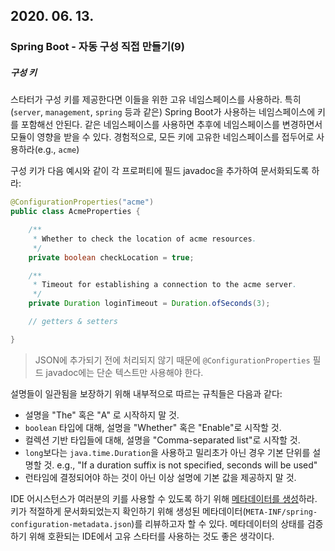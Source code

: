 ## 2020. 06. 13.

### Spring Boot - 자동 구성 직접 만들기(9)

##### 구성 키

스타터가 구성 키를 제공한다면 이들을 위한 고유 네임스페이스를 사용하라. 특히 (`server`, `management`, `spring` 등과 같은) Spring Boot가 사용하는 네임스페이스에 키를 포함해선 안된다. 같은 네임스페이스를 사용하면 추후에 네임스페이스를 변경하면서 모듈이 영향을 받을 수 있다. 경험적으로, 모든 키에 고유한 네임스페이스를 접두어로 사용하라(e.g., `acme`)

구성 키가 다음 예시와 같이 각 프로퍼티에 필드 javadoc을 추가하여 문서화되도록 하라:

```java
@ConfigurationProperties("acme")
public class AcmeProperties {

	/**
	 * Whether to check the location of acme resources.
	 */
	private boolean checkLocation = true;

	/**
	 * Timeout for establishing a connection to the acme server.
	 */
	private Duration loginTimeout = Duration.ofSeconds(3);

	// getters & setters

}
```

> JSON에 추가되기 전에 처리되지 않기 때문에 `@ConfigurationProperties` 필드 javadoc에는 단순 텍스트만 사용해야 한다.

설명들이 일관됨을 보장하기 위해 내부적으로 따르는 규칙들은 다음과 같다:

* 설명을 "The" 혹은 "A" 로 시작하지 말 것.
* `boolean` 타입에 대해, 설명을 "Whether" 혹은 "Enable"로 시작할 것.
* 컬렉션 기반 타입들에 대해, 설명을 "Comma-separated list"로 시작할 것.
* `long`보다는 `java.time.Duration`을 사용하고 밀리초가 아닌 경우 기본 단위를 설명할 것. e.g., "If a duration suffix is not specified, seconds will be used"
* 런타임에 결정되어야 하는 것이 아닌 이상 설명에 기본 값을 제공하지 말 것.

IDE 어시스턴스가 여러분의 키를 사용할 수 있도록 하기 위해 [메타데이터를 생성][trigger-meta-data-generation]하라. 키가  적절하게 문서화되었는지 확인하기 위해 생성된 메타데이터(`META-INF/spring-configuration-metadata.json`)를 리뷰하고자 할 수 있다. 메타데이터의 상태를 검증하기 위해 호환되는 IDE에서 고유 스타터를 사용하는 것도 좋은 생각이다.



[trigger-meta-data-generation]: https://docs.spring.io/spring-boot/docs/2.1.12.RELEASE/reference/html/configuration-metadata.html#configuration-metadata-annotation-processor